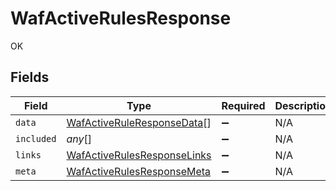 # WafActiveRulesResponse

OK


## Fields

| Field                                                                             | Type                                                                              | Required                                                                          | Description                                                                       |
| --------------------------------------------------------------------------------- | --------------------------------------------------------------------------------- | --------------------------------------------------------------------------------- | --------------------------------------------------------------------------------- |
| `data`                                                                            | [WafActiveRuleResponseData](../../models/shared/wafactiveruleresponsedata.md)[]   | :heavy_minus_sign:                                                                | N/A                                                                               |
| `included`                                                                        | *any*[]                                                                           | :heavy_minus_sign:                                                                | N/A                                                                               |
| `links`                                                                           | [WafActiveRulesResponseLinks](../../models/shared/wafactiverulesresponselinks.md) | :heavy_minus_sign:                                                                | N/A                                                                               |
| `meta`                                                                            | [WafActiveRulesResponseMeta](../../models/shared/wafactiverulesresponsemeta.md)   | :heavy_minus_sign:                                                                | N/A                                                                               |